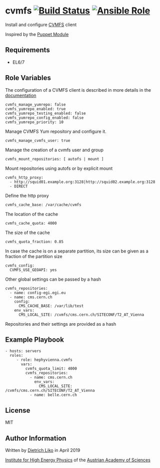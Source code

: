 # cvmfs [![Build Status](https://travis-ci.com/hephyvienna/ansible-role-cvmfs.svg?branch=master)](https://travis-ci.com/hephyvienna/ansible-role-cvmfs) [![Ansible Role](https://img.shields.io/ansible/role/40972.svg)](https://galaxy.ansible.com/hephyvienna/cvmfs)

Install and configure [CVMFS](https://cernvm.cern.ch/portal/filesystem) client

Inspired by the [Puppet Module](https://github.com/cvmfs/puppet-cvmfs)

## Requirements

*   EL6/7

## Role Variables

The configuration of a CVMFS client is described in more details in the [documentation](https://cvmfs.readthedocs.io/en/stable/)

    cvmfs_manage_yumrepo: false
    cvmfs_yumrepo_enabled: true
    cvmfs_yumrepo_testing_enabled: false
    cvmfs_yumrepo_config_enabled: false
    cvmfs_yumrepo_priority: 10

Manage CVMFS Yum repository and configure it.

    cvmfs_manage_cvmfs_user: true

Manage the creation of a cvmfs user and group

    cvmfs_mount_repositories: [ autofs | mount ]

Mount repositories using autofs or by explicit mount

    cvmfs_http_proxy:
      - http://squid01.example.org:3128|http://squid02.example.org:3128
      - DIRECT

Define the http proxy

    cvmfs_cache_base: /var/cache/cvmfs

The location of the cache

    cvmfs_cache_quota: 4000

The size of the cache

    cvmfs_quota_fraction: 0.85

In case the cache is on a separate partition, its size can be given
as a fraction of the partition size

    cvmfs_config:
      CVMFS_USE_GEOAPI: yes

Other global settings can be passed by a hash


    cvmfs_repositories:
      - name: config-egi.egi.eu
      - name: cms.cern.ch
        config:
          CMS_CACHE_BASE: /var/lib/test
        env_vars:
          CMS_LOCAL_SITE: /cvmfs/cms.cern.ch/SITECONF/T2_AT_Vienna

Repositories and their settings are provided as a hash

## Example Playbook

    - hosts: servers
      roles:
         - role: hephyvienna.cvmfs
           vars:
             cvmfs_quota_limit: 4000
             cvmfs_repositories:
               - name: cms.cern.ch
                 env_vars:
                   CMS_LOCAL_SITE: /cvmfs/cms.cern.ch/SITECONF/T2_AT_Vienna
               - name: belle.cern.ch

## License

MIT

## Author Information

Written by [Dietrich Liko](http://hephy.at/dliko) in April 2019

[Institute for High Energy Physics](http://www.hephy.at) of the
[Austrian Academy of Sciences](http://www.oeaw.ac.at)
